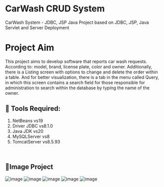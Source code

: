 # CarWash CRUD System
CarWash System - JDBC, JSP Java Project based on JDBC, JSP, Java Servlet and Server Deployment

# Project Aim
This project aims to develop software that reports car wash requests. According to: model, brand, license plate, color and owner. Additionally, there is a Listing screen with options to change and delete the order within a table. And for better visualization, there is a tab in the menu called Query, in which this screen contains a search field for those responsible for administration to search within the database by typing the name of the owner.


## 📌&nbsp;Tools Required:
1. NetBeans vs19
2. Driver JDBC vs8.1.0
3. Java JDK vs20
4. MySQLServer vs8
5. TomcatServer vs8.5.93

<br>

## 🚀Image Project
![image](https://github.com/Aliceindev/CarWash/assets/83295258/94c15680-b489-46c7-9403-6f022a5b951f)
![image](https://github.com/Aliceindev/CarWash/assets/83295258/9b47dde5-5649-4603-a9b8-58f0ff56a60f)
![image](https://github.com/Aliceindev/CarWash/assets/83295258/02cc39c3-f07f-4d46-ac89-042087acdd60)
![image](https://github.com/Aliceindev/CarWash/assets/83295258/866d8e28-c4f7-48dd-9a32-d844d23ddf7c)
![image](https://github.com/Aliceindev/CarWash/assets/83295258/06efc792-7b3d-4437-828b-7808af62ae7d)
